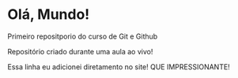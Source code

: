 # Olá, Mundo!
 Primeiro repositporio do curso de Git e Github

Repositório criado durante uma aula ao vivo!

Essa linha eu adicionei diretamento no site! QUE IMPRESSIONANTE!
